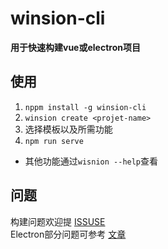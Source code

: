 # winsion-cli
**用于快速构建vue或electron项目**

## 使用
1. `nppm install -g winsion-cli`
2. `winsion create <projet-name>`
3. 选择模板以及所需功能
4. `npm run serve`

* 其他功能通过`wisnion --help`查看

## 问题
构建问题欢迎提 [ISSUSE](https://github.com/foreverhot/winsion-frontend/issues)  
Electron部分问题可参考 [文章](https://juejin.im/post/5e55f962e51d45271a03a21c)

